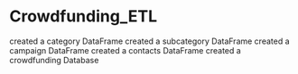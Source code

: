 # Crowdfunding_ETL

created a category DataFrame
created a subcategory DataFrame
created a campaign DataFrame
created a contacts DataFrame
created a crowdfunding Database

